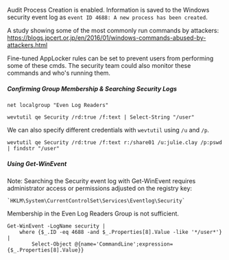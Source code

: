 Audit Process Creation is enabled. Information is saved to the Windows security event log 
as `event ID 4688: A new process has been created`.

A study showing some of the most commonly run commands by attackers:
https://blogs.jpcert.or.jp/en/2016/01/windows-commands-abused-by-attackers.html

Fine-tuned AppLocker rules can be set to prevent users from performing some of these cmds.
The security team could also monitor these commands and who's running them.

##### Confirming Group Membership & Searching Security Logs

```
net localgroup "Even Log Readers"

wevtutil qe Security /rd:true /f:text | Select-String "/user"
```

We can also specify different credentials with `wevtutil` using `/u` and `/p`.
```
wevtutil qe Security /rd:true /f:text r:/share01 /u:julie.clay /p:pswd | findstr "/user"
```

##### Using Get-WinEvent

Note: Searching the Security event log with Get-WinEvent requires administrator access or 
permissions adjusted on the registry key:

	`HKLM\System\CurrentControlSet\Services\Eventlog\Security`

Membership in the Even Log Readers Group is not sufficient.
```
Get-WinEvent -LogName security |
	where {$_.ID -eq 4688 -and $_.Properties[8].Value -like '*/user*'} |
		Select-Object @{name='CommandLine';expression={$_.Properties[8].Value}}
```

